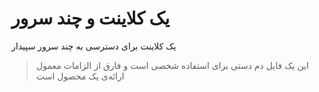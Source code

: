 # یک کلاینت و چند سرور

یک کلاینت برای دسترسی به چند سرور سپیدار

> این یک فایل دم دستی برای استفاده شخصی است و فارق از الزامات معمول ارائه‌ی یک محصول است